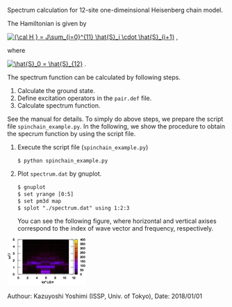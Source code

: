 Spectrum calculation for 12-site one-dimeinsional Heisenberg chain model.

The Hamiltonian is given by

<a href="https://www.codecogs.com/eqnedit.php?latex={\cal&space;H&space;}&space;=&space;J\sum_{i=0}^{11}&space;\hat{S}_i&space;\cdot&space;\hat{S}_{i&plus;1}" target="_blank"><img src="https://latex.codecogs.com/gif.latex?{\cal&space;H&space;}&space;=&space;J\sum_{i=0}^{11}&space;\hat{S}_i&space;\cdot&space;\hat{S}_{i&plus;1}" title="{\cal H } = J\sum_{i=0}^{11} \hat{S}_i \cdot \hat{S}_{i+1}" /></a> ,

where 

<a href="https://www.codecogs.com/eqnedit.php?latex=\hat{S}_0&space;=&space;\hat{S}_{12}" target="_blank"><img src="https://latex.codecogs.com/gif.latex?\hat{S}_0&space;=&space;\hat{S}_{12}" title="\hat{S}_0 = \hat{S}_{12}" /></a> .

The spectrum function can be calculated by following  steps.

1. Calculate the ground state.
2. Define excitation operators in the ``pair.def`` file.
3. Calculate spectrum function.

See the manual for details. To simply do above steps, we prepare the script file ``spinchain_example.py``. In the following, we show the procedure to obtain the specrum function by using the script file.


1. Execute the script file (``spinchain_example.py``)


    ``` 
    $ python spinchain_example.py
    ```


2. Plot ``spectrum.dat`` by gnuplot.

	``` 
    $ gnuplot
    $ set yrange [0:5]
    $ set pm3d map
    $ splot "./spectrum.dat" using 1:2:3
    ```
    
    You can see the following figure, where horizontal and vertical axises correspond to the index of wave vector and frequency, respectively.
    
![Spectrum function]( spectrum.png "Spectrum function for S=1/2 Heisenberg model.")
    

    
Authour: Kazuyoshi Yoshimi (ISSP, Univ. of Tokyo), Date: 2018/01/01
